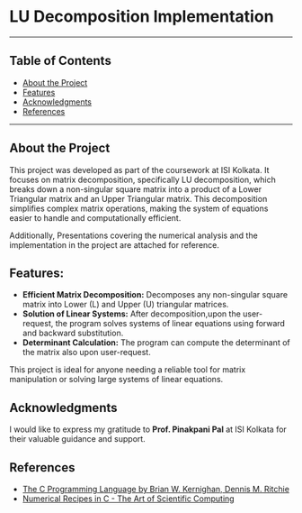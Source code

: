 # LU Decomposition Implementation 
--- 

## Table of Contents
- [About the Project](#about-the-project)
- [Features](#features)
- [Acknowledgments](#acknowledgments)
- [References](#references)

---

## About the Project

This project was developed as part of the coursework at ISI Kolkata. It focuses on matrix decomposition, specifically LU decomposition, which breaks down a non-singular square matrix into a product of a Lower Triangular matrix and an Upper Triangular matrix. This decomposition simplifies complex matrix operations, making the system of equations easier to handle and computationally efficient.

Additionally, Presentations covering the numerical analysis and the implementation in the project are attached for reference. 

## Features:
- **Efficient Matrix Decomposition:** Decomposes any non-singular square matrix into Lower (L) and Upper (U) triangular matrices.
- **Solution of Linear Systems:** After decomposition,upon the user-request, the program solves systems of linear equations using forward and backward substitution.
- **Determinant Calculation:** The program can compute the determinant of the matrix also upon user-request.

This project is ideal for anyone needing a reliable tool for matrix manipulation or solving large systems of linear equations.

## Acknowledgments

I would like to express my gratitude to **Prof. Pinakpani Pal** at ISI Kolkata for their valuable guidance and support.

## References

- [The C Programming Language by Brian W. Kernighan, Dennis M. Ritchie](https://books.google.co.in/books/about/The_C_Programming_Language.html?id=FGkPBQAAQBAJ&redir_esc=y)
- [Numerical Recipes in C - The Art of Scientific Computing](https://www.grad.hr/nastava/gs/prg/NumericalRecipesinC.pdf)
